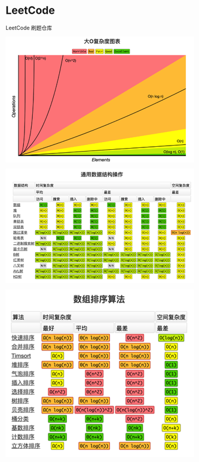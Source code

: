 # LeetCode
LeetCode 刷题仓库

![大O复杂度图表](./image/大O复杂度图表.png)



![通用数据结构操作](./image/通用数据结构操作.png)

![数组排序算法](./image/数组排序算法.png)



